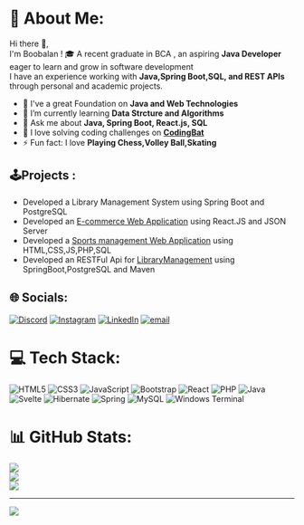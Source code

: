 # 💫 About Me:
Hi there 👋, <br>I'm Boobalan ! 🎓 A recent graduate in BCA , an aspiring **Java Developer** eager to learn and grow in software development <br> I have an experience working with **Java,Spring Boot,SQL, and REST APIs** through personal and academic projects. 
- 🔭 I've a great Foundation on **Java and Web Technologies**
- 🌱 I’m currently learning **Data Strcture and Algorithms**
- 💬 Ask me about **Java, Spring Boot, React.js, SQL**  
- 🎯 I love solving coding challenges on **[CodingBat](https://codingbat.com/)**  
- ⚡ Fun fact: I love **Playing Chess,Volley Ball,Skating**

## 🕹️Projects :
   - Developed a Library Management System using Spring Boot and PostgreSQL
   - Developed an [E-commerce Web Application](https://boobalan2608.github.io/ecommercedemo/#) using React.JS and JSON Server
   - Developed a [Sports management Web Application](http://bcaproject.free.nf) using HTML,CSS,JS,PHP,SQL
   - Developed an RESTFul Api for [LibraryManagement](https://librarymanagementapi-wpdl.onrender.com) using SpringBoot,PostgreSQL and Maven
## 🌐 Socials:
[![Discord](https://img.shields.io/badge/Discord-%237289DA.svg?logo=discord&logoColor=white)](https://discord.gg/bala.reformDAO#4194) [![Instagram](https://img.shields.io/badge/Instagram-%23E4405F.svg?logo=Instagram&logoColor=white)](https://instagram.com/0xboobalan) [![LinkedIn](https://img.shields.io/badge/LinkedIn-%230077B5.svg?logo=linkedin&logoColor=white)](https://linkedin.com/in/boobaland2608) [![email](https://img.shields.io/badge/Email-D14836?logo=gmail&logoColor=white)](mailto:boobalandharani26@gmail.com) 

# 💻 Tech Stack:
![HTML5](https://img.shields.io/badge/html5-%23E34F26.svg?style=for-the-badge&logo=html5&logoColor=white) ![CSS3](https://img.shields.io/badge/css3-%231572B6.svg?style=for-the-badge&logo=css3&logoColor=white) ![JavaScript](https://img.shields.io/badge/javascript-%23323330.svg?style=for-the-badge&logo=javascript&logoColor=%23F7DF1E) ![Bootstrap](https://img.shields.io/badge/bootstrap-%238511FA.svg?style=for-the-badge&logo=bootstrap&logoColor=white) ![React](https://img.shields.io/badge/react-%2320232a.svg?style=for-the-badge&logo=react&logoColor=%2361DAFB) ![PHP](https://img.shields.io/badge/php-%23777BB4.svg?style=for-the-badge&logo=php&logoColor=white) ![Java](https://img.shields.io/badge/java-%23ED8B00.svg?style=for-the-badge&logo=openjdk&logoColor=white) ![Svelte](https://img.shields.io/badge/svelte-%23f1413d.svg?style=for-the-badge&logo=svelte&logoColor=white) ![Hibernate](https://img.shields.io/badge/Hibernate-59666C?style=for-the-badge&logo=Hibernate&logoColor=white) ![Spring](https://img.shields.io/badge/spring-%236DB33F.svg?style=for-the-badge&logo=spring&logoColor=white) ![MySQL](https://img.shields.io/badge/mysql-4479A1.svg?style=for-the-badge&logo=mysql&logoColor=white) ![Windows Terminal](https://img.shields.io/badge/Windows%20Terminal-%234D4D4D.svg?style=for-the-badge&logo=windows-terminal&logoColor=white)
# 📊 GitHub Stats:
![](https://github-readme-stats.vercel.app/api?username=Boobalan2608&theme=dark&hide_border=false&include_all_commits=true&count_private=false)<br/>
![](https://github-readme-streak-stats.herokuapp.com/?user=Boobalan2608&theme=dark&hide_border=false)<br/>
![](https://github-readme-stats.vercel.app/api/top-langs/?username=Boobalan2608&theme=dark&hide_border=false&include_all_commits=false&count_private=false&layout=compact)

---
[![](https://visitcount.itsvg.in/api?id=Boobalan2608&icon=0&color=0)](https://visitcount.itsvg.in)

<!-- Proudly created with GPRM ( https://gprm.itsvg.in ) -->
